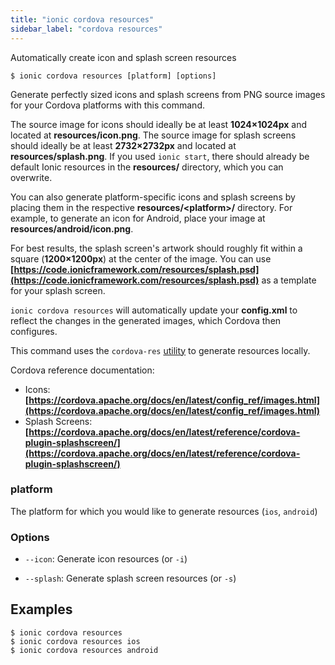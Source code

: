 ```yaml
---
title: "ionic cordova resources"
sidebar_label: "cordova resources"
---
```

<head>
  <title>Splash Screen Image Icon Generator | Generate Cordova Resources</title>
  <meta name="description" content="Generate perfectly-sized icons and splash screens from PNG source images for your Cordova platforms. Automatically create icons with Ionic Cordova Resources." />
</head>



Automatically create icon and splash screen resources

```shell
$ ionic cordova resources [platform] [options]
```

Generate perfectly sized icons and splash screens from PNG source images for your Cordova platforms with this command.

The source image for icons should ideally be at least **1024×1024px** and located at **resources/icon.png**. The source image for splash screens should ideally be at least **2732×2732px** and located at **resources/splash.png**. If you used `ionic start`, there should already be default Ionic resources in the **resources/** directory, which you can overwrite.

You can also generate platform-specific icons and splash screens by placing them in the respective **resources/&lt;platform&gt;/** directory. For example, to generate an icon for Android, place your image at **resources/android/icon.png**.

For best results, the splash screen's artwork should roughly fit within a square (**1200×1200px**) at the center of the image. You can use **[https://code.ionicframework.com/resources/splash.psd](https://code.ionicframework.com/resources/splash.psd)** as a template for your splash screen.

`ionic cordova resources` will automatically update your **config.xml** to reflect the changes in the generated images, which Cordova then configures.

This command uses the `cordova-res` [utility](https://github.com/ionic-team/cordova-res) to generate resources locally.

Cordova reference documentation:
- Icons: **[https://cordova.apache.org/docs/en/latest/config_ref/images.html](https://cordova.apache.org/docs/en/latest/config_ref/images.html)**
- Splash Screens: **[https://cordova.apache.org/docs/en/latest/reference/cordova-plugin-splashscreen/](https://cordova.apache.org/docs/en/latest/reference/cordova-plugin-splashscreen/)**

### platform
The platform for which you would like to generate resources (`ios`, `android`)




### Options

 - `--icon`: Generate icon resources (or `-i`)
      
 - `--splash`: Generate splash screen resources (or `-s`)
      

## Examples

```shell
$ ionic cordova resources 
$ ionic cordova resources ios
$ ionic cordova resources android
```
